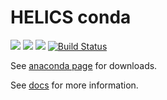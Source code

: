 # HELICS conda
[![](https://anaconda.org/gmlc-tdc/helics/badges/platforms.svg)](https://anaconda.org/gmlc-tdc/helics) [![](https://anaconda.org/gmlc-tdc/helics/badges/latest_release_date.svg)](https://anaconda.org/gmlc-tdc/helics) [![](https://anaconda.org/gmlc-tdc/helics/badges/downloads.svg)](https://anaconda.org/gmlc-tdc/helics) 
[![Build Status](https://www.travis-ci.com/GMLC-TDC/helics-conda.svg?branch=master)](https://travis-ci.com/GMLC-TDC/helics-conda)

See [anaconda page](https://anaconda.org/gmlc-tdc/helics) for downloads.

See [docs](https://helics.readthedocs.io/en/latest/) for more information.
